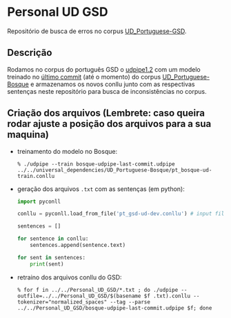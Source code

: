 # Personal UD GSD

Repositório de busca de erros no corpus [UD_Portuguese-GSD](https://github.com/UniversalDependencies/UD_Portuguese-GSD/tree/master).

## Descrição
 Rodamos no corpus do português GSD o [udpipe1.2](https://ufal.mff.cuni.cz/udpipe/1/users-manual) com um modelo treinado no [último commit](https://github.com/UniversalDependencies/UD_Portuguese-Bosque/commit/797b72ff7397d912d29285896314f661c16464ee) (até o momento) do corpus [UD_Portuguese-Bosque](https://github.com/UniversalDependencies/UD_Portuguese-Bosque) e armazenamos os novos conllu junto com as respectivas sentenças neste repositório para busca de inconsistências no corpus.
 
## Criação dos arquivos (Lembrete: caso queira rodar ajuste a posição dos arquivos para a sua maquina)
 - treinamento do modelo no Bosque:
    ```shell
    % ./udpipe --train bosque-udpipe-last-commit.udpipe ../../universal_dependencies/UD_Portuguese-Bosque/pt_bosque-ud-train.conllu
    ```
 
 - geração dos arquivos ```.txt``` com as sentenças (em python):
    ```python
    import pyconll

    conllu = pyconll.load_from_file('pt_gsd-ud-dev.conllu') # input file (dev, test e train)

    sentences = []

    for sentence in conllu:
        sentences.append(sentence.text)

    for sent in sentences:
        print(sent)
    ```
 - retraino dos arquivos conllu do GSD:
    ```
    % for f in ../../Personal_UD_GSD/*.txt ; do ./udpipe --outfile=../../Personal_UD_GSD/$(basename $f .txt).conllu --tokenizer="normalized_spaces" --tag --parse ../../Personal_UD_GSD/bosque-udpipe-last-commit.udpipe $f; done
    
    ```
